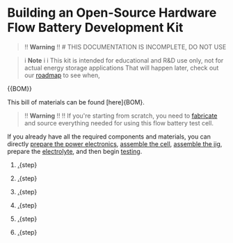 # Building an Open-Source Hardware Flow Battery Development Kit


>!! **Warning** 
>!! # THIS DOCUMENTATION IS INCOMPLETE, DO NOT USE


>i **Note** 
>i
>i This kit is intended for educational and R&D use only, not for actual energy storage applications That will happen later, check out our [roadmap](https://fbrc.dev/about.html#roadmap) to see when,



{{BOM}}

This bill of materials can be found [here]{BOM}.



>!! **Warning** 
>!!
>!! If you're starting from scratch, you need to [fabricate](fabrication.md) and source everything needed for using this flow battery test cell.

If you already have all the required components and materials, you can directly [prepare the power electronics](electronics.md), [assemble the cell](cell_assembly.md), [assemble the jig](jig_assembly.md), prepare the [electrolyte](electrolyte.md), and then begin [testing](testing.md).

1. [.](fabrication.md){step}

2.  [.](electronics.md){step}

3. [.](cell_assembly.md){step}

4. [.](jig_assembly.md){step}

5. [.](electrolyte.md){step}

6. [.](testing.md){step}
